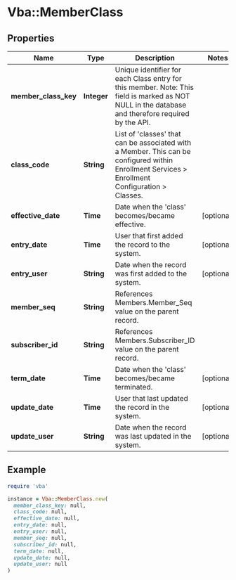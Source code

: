 # Vba::MemberClass

## Properties

| Name | Type | Description | Notes |
| ---- | ---- | ----------- | ----- |
| **member_class_key** | **Integer** | Unique identifier for each Class entry for this member. Note: This field is marked as NOT NULL in the database and therefore required by the API. |  |
| **class_code** | **String** | List of &#39;classes&#39; that can be associated with a Member. This can be configured within Enrollment Services &gt; Enrollment Configuration &gt; Classes. |  |
| **effective_date** | **Time** | Date when the &#39;class&#39; becomes/became effective. | [optional] |
| **entry_date** | **Time** | User that first added the record to the system. | [optional] |
| **entry_user** | **String** | Date when the record was first added to the system. | [optional] |
| **member_seq** | **String** | References Members.Member_Seq value on the parent record. |  |
| **subscriber_id** | **String** | References Members.Subscriber_ID value on the parent record. |  |
| **term_date** | **Time** | Date when the &#39;class&#39; becomes/became terminated. | [optional] |
| **update_date** | **Time** | User that last updated the record in the system. | [optional] |
| **update_user** | **String** | Date when the record was last updated in the system. | [optional] |

## Example

```ruby
require 'vba'

instance = Vba::MemberClass.new(
  member_class_key: null,
  class_code: null,
  effective_date: null,
  entry_date: null,
  entry_user: null,
  member_seq: null,
  subscriber_id: null,
  term_date: null,
  update_date: null,
  update_user: null
)
```

